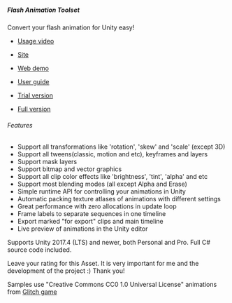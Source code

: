 ##### Flash Animation Toolset

Convert your flash animation for Unity easy!

* [Usage video](http://www.youtube.com/watch?v=uE_XRWZ5KHA)

* [Site](https://blackmatov.github.io/unity-assets/flash-animation-toolset)
* [Web demo](https://blackmatov.github.io/unity-assets/flash-animation-toolset/demo)
* [User guide](https://blackmatov.github.io/unity-assets/flash-animation-toolset/user-guide.html)

* [Trial version](https://assetstore.unity.com/packages/tools/animation/flash-animation-toolset-trial-73896)
* [Full version](https://assetstore.unity.com/packages/tools/animation/flash-animation-toolset-73323)

###### Features
* Support all transformations like 'rotation', 'skew' and 'scale' (except 3D)
* Support all tweens(classic, motion and etc), keyframes and layers
* Support mask layers
* Support bitmap and vector graphics
* Support all clip color effects like 'brightness', 'tint', 'alpha' and etc
* Support most blending modes (all except Alpha and Erase)
* Simple runtime API for controlling your animations in Unity
* Automatic packing texture atlases of animations with different settings
* Great performance with zero allocations in update loop
* Frame labels to separate sequences in one timeline
* Export marked "for export" clips and main timeline
* Live preview of animations in the Unity editor

Supports Unity 2017.4 (LTS) and newer, both Personal and Pro. Full C# source code included.

Leave your rating for this Asset. It is very important for me and the development of the project :) Thank you!

Samples use "Creative Commons CC0 1.0 Universal License" animations from [Glitch game](http://www.glitchthegame.com/public-domain-game-art)
